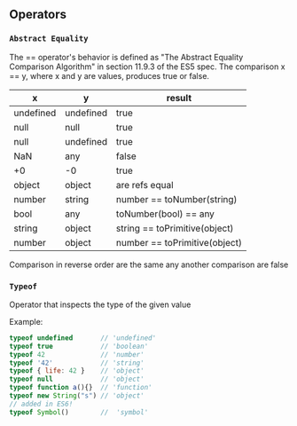 ## Operators

### ```Abstract Equality```
The == operator's behavior is defined as "The Abstract Equality Comparison Algorithm" in section 11.9.3 of the ES5 spec.
The comparison x == y, where x and y are values, produces true or false.

x  |  y  | result
---|-----|--------
undefined | undefined | true
null | null | true
null | undefined | true
NaN | any | false
+0 | -0 | true
object | object | are refs equal
number | string | number == toNumber(string)
bool | any | toNumber(bool) == any
string | object | string == toPrimitive(object)
number | object | number == toPrimitive(object)

Comparison in reverse order are the same
any another comparison are false


### ```Typeof```

Operator that inspects the type of the given value

Example:
```js
typeof undefined       // 'undefined'
typeof true            // 'boolean'
typeof 42              // 'number'
typeof '42'            // 'string'
typeof { life: 42 }    // 'object'
typeof null            // 'object'
typeof function a(){}  // 'function'
typeof new String("s") // 'object'
// added in ES6!
typeof Symbol()        //  'symbol'
```
